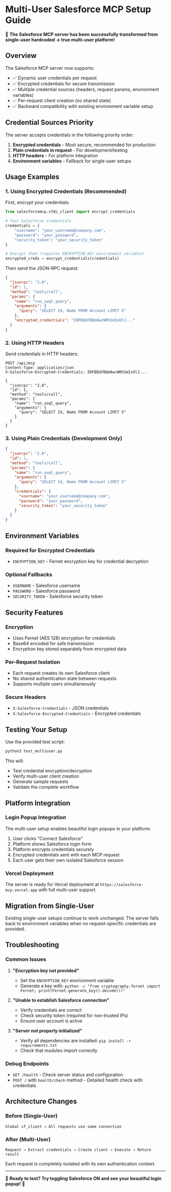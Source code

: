 # Multi-User Salesforce MCP Setup Guide

🎯 **The Salesforce MCP server has been successfully transformed from single-user hardcoded → true multi-user platform!**

## Overview

The Salesforce MCP server now supports:
- ✅ Dynamic user credentials per request
- ✅ Encrypted credentials for secure transmission  
- ✅ Multiple credential sources (headers, request params, environment variables)
- ✅ Per-request client creation (no shared state)
- ✅ Backward compatibility with existing environment variable setup

## Credential Sources Priority

The server accepts credentials in the following priority order:

1. **Encrypted credentials** - Most secure, recommended for production
2. **Plain credentials in request** - For development/testing
3. **HTTP headers** - For platform integration
4. **Environment variables** - Fallback for single-user setups

## Usage Examples

### 1. Using Encrypted Credentials (Recommended)

First, encrypt your credentials:

```python
from salesforcemcp.sfdc_client import encrypt_credentials

# Your Salesforce credentials
credentials = {
    "username": "your_username@company.com",
    "password": "your_password",
    "security_token": "your_security_token"
}

# Encrypt them (requires ENCRYPTION_KEY environment variable)
encrypted_creds = encrypt_credentials(credentials)
```

Then send the JSON-RPC request:

```json
{
  "jsonrpc": "2.0",
  "id": 1,
  "method": "tools/call",
  "params": {
    "name": "run_soql_query",
    "arguments": {
      "query": "SELECT Id, Name FROM Account LIMIT 5"
    },
    "encrypted_credentials": "Z0FBQUFBQm8wcWRhSmIxUlJ..."
  }
}
```

### 2. Using HTTP Headers

Send credentials in HTTP headers:

```http
POST /api/mcp
Content-Type: application/json
X-Salesforce-Encrypted-Credentials: Z0FBQUFBQm8wcWRhSmIxUlJ...

{
  "jsonrpc": "2.0",
  "id": 1,
  "method": "tools/call",
  "params": {
    "name": "run_soql_query",
    "arguments": {
      "query": "SELECT Id, Name FROM Account LIMIT 5"
    }
  }
}
```

### 3. Using Plain Credentials (Development Only)

```json
{
  "jsonrpc": "2.0",
  "id": 1,
  "method": "tools/call",
  "params": {
    "name": "run_soql_query",
    "arguments": {
      "query": "SELECT Id, Name FROM Account LIMIT 5"
    },
    "credentials": {
      "username": "your_username@company.com",
      "password": "your_password", 
      "security_token": "your_security_token"
    }
  }
}
```

## Environment Variables

### Required for Encrypted Credentials
- `ENCRYPTION_KEY` - Fernet encryption key for credential decryption

### Optional Fallbacks
- `USERNAME` - Salesforce username
- `PASSWORD` - Salesforce password
- `SECURITY_TOKEN` - Salesforce security token

## Security Features

### Encryption
- Uses Fernet (AES 128) encryption for credentials
- Base64 encoded for safe transmission
- Encryption key stored separately from encrypted data

### Per-Request Isolation  
- Each request creates its own Salesforce client
- No shared authentication state between requests
- Supports multiple users simultaneously

### Secure Headers
- `X-Salesforce-Credentials` - JSON credentials
- `X-Salesforce-Encrypted-Credentials` - Encrypted credentials

## Testing Your Setup

Use the provided test script:

```bash
python3 test_multiuser.py
```

This will:
- Test credential encryption/decryption
- Verify multi-user client creation
- Generate sample requests
- Validate the complete workflow

## Platform Integration

### Login Popup Integration
The multi-user setup enables beautiful login popups in your platform:

1. User clicks "Connect Salesforce" 
2. Platform shows Salesforce login form
3. Platform encrypts credentials securely
4. Encrypted credentials sent with each MCP request
5. Each user gets their own isolated Salesforce session

### Vercel Deployment
The server is ready for Vercel deployment at `https://salesforce-mcp.vercel.app` with full multi-user support.

## Migration from Single-User

Existing single-user setups continue to work unchanged. The server falls back to environment variables when no request-specific credentials are provided.

## Troubleshooting

### Common Issues

1. **"Encryption key not provided"**
   - Set the `ENCRYPTION_KEY` environment variable
   - Generate a key with: `python -c "from cryptography.fernet import Fernet; print(Fernet.generate_key().decode())"`

2. **"Unable to establish Salesforce connection"**
   - Verify credentials are correct
   - Check security token (required for non-trusted IPs)
   - Ensure user account is active

3. **"Server not properly initialized"**
   - Verify all dependencies are installed: `pip install -r requirements.txt`
   - Check that modules import correctly

### Debug Endpoints

- `GET /health` - Check server status and configuration
- `POST /` with `health/check` method - Detailed health check with credentials

## Architecture Changes

### Before (Single-User)
```
Global sf_client → All requests use same connection
```

### After (Multi-User) 
```
Request → Extract credentials → Create client → Execute → Return result
```

Each request is completely isolated with its own authentication context.

---

🎉 **Ready to test? Try toggling Salesforce ON and see your beautiful login popup!** 🎯

